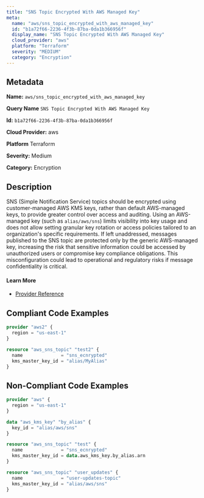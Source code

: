 ```yaml
---
title: "SNS Topic Encrypted With AWS Managed Key"
meta:
  name: "aws/sns_topic_encrypted_with_aws_managed_key"
  id: "b1a72f66-2236-4f3b-87ba-0da1b366956f"
  display_name: "SNS Topic Encrypted With AWS Managed Key"
  cloud_provider: "aws"
  platform: "Terraform"
  severity: "MEDIUM"
  category: "Encryption"
---
```

## Metadata

**Name:** `aws/sns_topic_encrypted_with_aws_managed_key`

**Query Name** `SNS Topic Encrypted With AWS Managed Key`

**Id:** `b1a72f66-2236-4f3b-87ba-0da1b366956f`

**Cloud Provider:** aws

**Platform** Terraform

**Severity:** Medium

**Category:** Encryption

## Description
SNS (Simple Notification Service) topics should be encrypted using customer-managed AWS KMS keys, rather than default AWS-managed keys, to provide greater control over access and auditing. Using an AWS-managed key (such as `alias/aws/sns`) limits visibility into key usage and does not allow setting granular key rotation or access policies tailored to an organization's specific requirements. If left unaddressed, messages published to the SNS topic are protected only by the generic AWS-managed key, increasing the risk that sensitive information could be accessed by unauthorized users or compromise key compliance obligations. This misconfiguration could lead to operational and regulatory risks if message confidentiality is critical.

#### Learn More

 - [Provider Reference](https://registry.terraform.io/providers/hashicorp/aws/latest/docs/resources/sns_topic#kms_master_key_id)


## Compliant Code Examples
```terraform
provider "aws2" {
  region = "us-east-1"
}

resource "aws_sns_topic" "test2" {
  name              = "sns_ecnrypted"
  kms_master_key_id = "alias/MyAlias"
}

```
## Non-Compliant Code Examples
```terraform
provider "aws" {
  region = "us-east-1"
}

data "aws_kms_key" "by_alias" {
  key_id = "alias/aws/sns"
}

resource "aws_sns_topic" "test" {
  name              = "sns_ecnrypted"
  kms_master_key_id = data.aws_kms_key.by_alias.arn
}

```

```terraform
resource "aws_sns_topic" "user_updates" {
  name              = "user-updates-topic"
  kms_master_key_id = "alias/aws/sns"
}

```